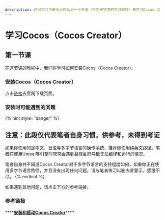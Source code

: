 ```yaml
---
description: 这份学习手册会让你从另一个角度（不同于官方的学习向导）去学习Cocos（Cocos Creator）。
---
```


# 学习Cocos（Cocos Creator）

## 第一节课

在这节课的教程中，我们将学习如何安装Cocos（Cocos Creator）。

### 安装Cocos（Cocos Creator）

点击[链接](https://www.cocos.com/download)去官网下载页面。

### 安装时可能遇到的问题

{% hint style="danger" %}
## 注意：此段仅代表笔者自身习惯，供参考，未得到考证

如果你使用的是中文、日语等多字节语言的操作系统，推荐你使用纯英文路径。笔者在使用Unreal等引擎时常常会遇到路径乱码导致无法编译和运行的情况。

笔者自身并不知道Cocos Creator对于多字节语言的支持程度如何，如果你正在使用多字节语言路径，并且没有出现任何问题，请与笔者练习以删去此警示。感激不尽。
{% endhint %}

如果遇到其他问题，请点击下方的参考链接。

### 参考链接

\*\*\*\*[**安装和启动Cocos Creator**](https://docs.cocos.com/creator/manual/zh/getting-started/install.html)\*\*\*\*



